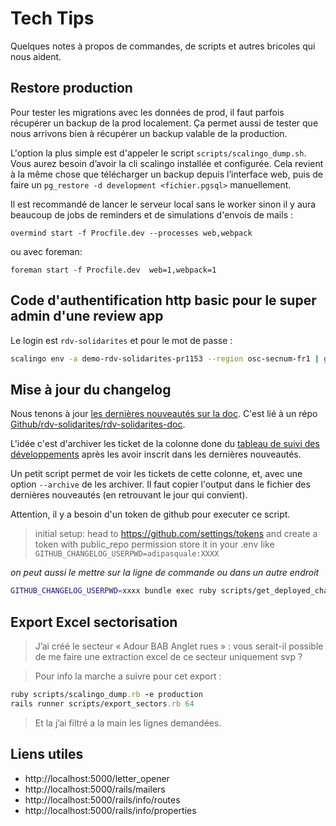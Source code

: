 # Tech Tips

Quelques notes à propos de commandes, de scripts et autres bricoles qui nous aident.

## Restore production

Pour tester les migrations avec les données de prod, il faut parfois récupérer un backup de la prod localement. Ça permet aussi de tester que nous arrivons bien à récupérer un backup valable de la production.

L'option la plus simple est d'appeler le script `scripts/scalingo_dump.sh`. Vous aurez besoin d’avoir la cli scalingo installée et configurée. Cela revient à la même chose que télécharger un backup depuis l’interface web, puis de faire un `pg_restore -d development <fichier.pgsql>` manuellement.

Il est recommandé de lancer le serveur local sans le worker sinon il y aura beaucoup de jobs de reminders et de simulations d'envois de mails :

`overmind start -f Procfile.dev --processes web,webpack`

ou avec foreman:

`foreman start -f Procfile.dev  web=1,webpack=1`

## Code d'authentification http basic pour le super admin d'une review app

Le login est `rdv-solidarites` et pour le mot de passe :

```bash
scalingo env -a demo-rdv-solidarites-pr1153 --region osc-secnum-fr1 | grep BASIC | sed 's/.*=//' | pbcopy
```

## Mise à jour du changelog

Nous tenons à jour [les dernières nouveautés sur la doc](https://doc.rdv-solidarites.fr/dernieres-nouveautes). C'est lié à un répo [Github/rdv-solidarites/rdv-solidarites-doc](https://github.com/rdv-solidarites/rdv-solidarites-doc).

L'idée c'est d'archiver les ticket de la colonne done du [tableau de suivi des développements](https://github.com/betagouv/rdv-solidarites.fr/projects/8?fullscreen=true) après les avoir inscrit dans les dernières nouveautés.

Un petit script permet de voir les tickets de cette colonne, et, avec une option `--archive` de les archiver. Il faut copier l'output dans le fichier des dernières nouveautés (en retrouvant le jour qui convient).

Attention, il y a besoin d'un token de github pour executer ce script.

> initial setup:
> head to https://github.com/settings/tokens and create a token with public_repo permission
> store it in your .env like `GITHUB_CHANGELOG_USERPWD=adipasquale:XXXX`

_on peut aussi le mettre sur la ligne de commande ou dans un autre endroit_

```bash
GITHUB_CHANGELOG_USERPWD=xxxx bundle exec ruby scripts/get_deployed_changes.rb --archive
```

## Export Excel sectorisation

> J’ai créé le secteur « Adour BAB Anglet rues » : vous serait-il possible de me faire une extraction excel de ce secteur uniquement svp ?

> Pour info la marche a suivre pour cet export :

```ruby
ruby scripts/scalingo_dump.rb -e production
rails runner scripts/export_sectors.rb 64
```

> Et la j’ai filtré a la main les lignes demandées.

## Liens utiles

- http://localhost:5000/letter_opener
- http://localhost:5000/rails/mailers
- http://localhost:5000/rails/info/routes
- http://localhost:5000/rails/info/properties


